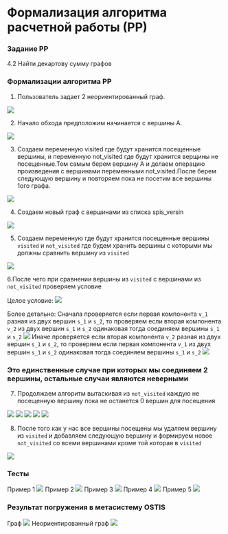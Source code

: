 # Формализация алгоритма расчетной работы (РР)

### Задание РР 
4.2 Найти декартову сумму графов 

### Формализации алгоритма РР

1. Пользователь задает 2 неориентированный граф.
   
<img src="1.png">

2. Начало обхода предположим начинается с вершины А.
   
<img src="2.png">

3. Создаем переменную visited где будут хранится посещенные вершины, и переменную not_visited где будут хранится верщины не посещенные.Тем самым берем вершину А и делаем операцию произведения с вершинами переменными not_visited.После берем следующую вершину и повторяем пока не посетим все вершины 1ого графа.

<img src="3.png">

4. Создаем новый граф с вершинами из списка spis_versin

<img src="4.png">
 
5. Создаем переменную где будут хранится посещенные вершины `visited` и `not_visited` где будем хранить вершины с которыми мы должны сравнить вершину из `visited`

<img src="5.png">

6.После чего при  сравнении вершины из `visited` с вершинами из `not_visited` проверяем условие

Целое условие:
<img src="12.bmp">

Более детально:
Сначала проверяется если первая компонента `v_1` разная из двух вершин `s_1` и `s_2`, то проверяем если вторая компонента `v_2` из двух вершин `s_1` и `s_2` одинаковая тогда соединяем вершины `s_1` и `s_2`
<img src="12_1.png">
Иначе проверяется если вторая компонента `v_2` разная из двух вершин `s_1` и `s_2`, то проверяем если первая компонента `v_1` из двух вершин `s_1` и `s_2` одинаковая тогда соединяем вершины `s_1` и `s_2`
<img src="12_2.png">

### Это единственные случае при которых мы соединяем 2 вершины, остальные случаи являются неверными

7. Продолжаем алгоритм вытаскивая из `not_visited` каждую не посещенную вершину пока не останется 0 вершин для посещения

<img src="6.png">
<img src="7.png">
<img src="8.png">
<img src="9.png">
<img src="10.png">

8. После того как у нас все вершины посещены мы удаляем вершину из `visited` и добавляем следующую вершину и формируем новое `not_visited` со всеми вершинами кроме той которая в `visited`

<img src="11.png">

### Тесты
Пример 1
<img src="test_1.png">
Пример 2
<img src="test_2.png">
Пример 3
<img src="test_3.png">
Пример 4
<img src="test_4.png">
Пример 5
<img src="test_5.png">

### Результат погружения в метасистему OSTIS
Граф
<img src="p_ostis.png">
Неориентированный граф
<img src="p_ostis1.png">